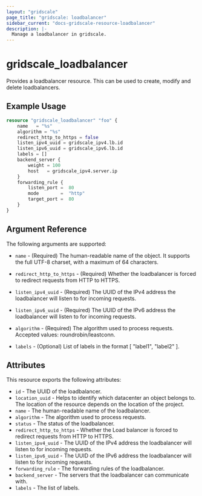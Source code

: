 ```yaml
---
layout: "gridscale"
page_title: "gridscale: loadbalancer"
sidebar_current: "docs-gridscale-resource-loadbalancer"
description: |-
  Manage a loadbalancer in gridscale.
---
```


# gridscale_loadbalancer

Provides a loadbalancer resource. This can be used to create, modify and delete loadbalancers.

## Example Usage

```terraform
resource "gridscale_loadbalancer" "foo" {
	name   = "%s"
	algorithm = "%s"
	redirect_http_to_https = false
	listen_ipv4_uuid = gridscale_ipv4.lb.id
	listen_ipv6_uuid = gridscale_ipv6.lb.id
	labels = []
	backend_server {
		weight = 100
		host   = gridscale_ipv4.server.ip
	}
	forwarding_rule {
		listen_port =  80
		mode        =  "http"
		target_port =  80
	}
}
```

## Argument Reference

The following arguments are supported:

* `name` - (Required) The human-readable name of the object. It supports the full UTF-8 charset, with a maximum of 64 characters.

* `redirect_http_to_https` - (Required) Whether the loadbalancer is forced to redirect requests from HTTP to HTTPS.

* `listen_ipv4_uuid` - (Required) The UUID of the IPv4 address the loadbalancer will listen to for incoming requests.

* `listen_ipv6_uuid` - (Required) The UUID of the IPv6 address the loadbalancer will listen to for incoming requests.

* `algorithm` - (Required) The algorithm used to process requests. Accepted values: roundrobin/leastconn.

* `labels` - (Optional) List of labels in the format [ "label1", "label2" ].

## Attributes

This resource exports the following attributes:

* `id` - The UUID of the loadbalancer.
* `location_uuid` - Helps to identify which datacenter an object belongs to. The location of the resource depends on the location of the project.
* `name` - The human-readable name of the loadbalancer.
* `algorithm` - The algorithm used to process requests.
* `status` - The status of the loadbalancer.
* `redirect_http_to_https` - Whether the Load balancer is forced to redirect requests from HTTP to HTTPS.
* `listen_ipv4_uuid` - The UUID of the IPv4 address the loadbalancer will listen to for incoming requests.
* `listen_ipv6_uuid` - The UUID of the IPv6 address the loadbalancer will listen to for incoming requests.
* `forwarding_rule` - The forwarding rules of the loadbalancer.
* `backend_server` - The servers that the loadbalancer can communicate with.
* `labels` - The list of labels.
